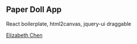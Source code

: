 ## Paper Doll App

React boilerplate, html2canvas, jquery-ui draggable

[Elizabeth Chen](//www.elizabethchen.com)
